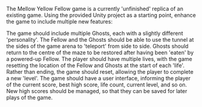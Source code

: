 The Mellow Yellow Fellow game is a currently 'unfinished' replica of an existing game.  Using the provided Unity project as a starting point, enhance the game to include multiple new features:

The game should include multiple Ghosts, each with a slightly different 'personality'.
The Fellow and the Ghosts should be able to use the tunnel at the sides of the game arena to 'teleport' from side to side.
Ghosts should return to the centre of the maze to be restored after having been 'eaten' by a powered-up Fellow.
The player should have multiple lives, with the game resetting the location of the Fellow and Ghosts at the start of each 'life'.
Rather than ending, the game should reset, allowing the player to complete a new 'level'.
The game should have a user interface, informing the player of the current score, best high score,  life count, current level, and so on.
New high scores should be managed, so that they can be saved for later plays of the game.
